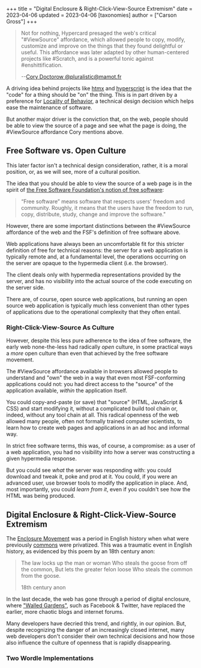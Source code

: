 +++
title = "Digital Enclosure & Right-Click-View-Source Extremism"
date = 2023-04-06
updated = 2023-04-06
[taxonomies]
author = ["Carson Gross"]
+++

> Not for nothing, Hypercard presaged the web's critical "#ViewSource" affordance, which allowed people to copy,
> modify, customize and improve on the things that they found delightful or useful.  This affordance was later adapted 
> by other human-centered projects like #Scratch, and is a powerful tonic against #enshittification.
> 
> \-\-[Cory Doctorow @pluralistic@mamot.fr](https://twitter.com/doctorow/status/1701934607732810208)

A driving idea behind projects like [htmx](/) and [hyperscript](https://hyperscript.org) is the idea that the "code"
for a thing should be "on" the thing.  This is in part driven by a preference for [Locality of Behavior](@essays/locality_of_behavior.md),
a technical design decision which helps ease the maintenance of software.  

But another major driver is the conviction that, on the web, people should be able to view the source of a page and see
what the page is doing, the #ViewSource affordance Cory mentions above.

## Free Software vs. Open Culture

This later factor isn't a technical design consideration, rather, it is a moral position, or, as we will see, more of
a cultural position.

The idea that you should be able to view the source of a web page is in the spirit of 
[the Free Software Foundation's notion of free software](https://www.gnu.org/philosophy/free-sw.html):

> “Free software” means software that respects users' freedom and community. Roughly, it means that the users have the 
> freedom to run, copy, distribute, study, change and improve the software."

However, there are some important distinctions between the #ViewSource affordance of the web and the FSF's definition of
free software above.

Web applications have always been an uncomfortable fit for this stricter definition of free for technical reasons:
the server for a web application is typically remote and, at a fundamental level, the operations occurring on the server 
are opaque to the hypermedia client (i.e. the browser).

The client deals only with hypermedia representations provided by the server, and has no visibility into the actual 
source of the code executing on the server side.

There are, of course, open source web applications, but running an open source web application is typically much less 
convenient than other types of applications due to the operational complexity that they often entail.

### Right-Click-View-Source As Culture

However, despite this less pure adherence to the idea of free software, the early web none-the-less had radically
_open_ culture, in some practical ways a _more_ open culture than even that achieved by the free software movement.

The #ViewSource affordance available in browsers allowed people to understand and "own" the web in a way that even most 
FSF-conforming applications could not: you had direct access to the "source" of the application available, _within_
the application itself.  

You could copy-and-paste (or save) that "source" (HTML, JavaScript & CSS) and start modifying it, without a complicated
build tool chain or, indeed, without any tool chain at all. This radical openness of the web allowed many people, often
not formally trained computer scientists, to learn how to create web pages and applications in an ad hoc and informal way.  

In strict free software terms, this was, of course, a compromise: as a user of a web application, you had no visibility 
into how a server was constructing a given hypermedia response.

But you could see _what_ the server was responding with: you could download and tweak it, poke and prod at it.  You could,
if you were an advanced user, use browser tools to modify the application in place.  And, most importantly, you could
_learn from it_, even if you couldn't see how the HTML was being produced.

## Digital Enclosure & Right-Click-View-Source Extremism

The [Enclosure Movement](https://en.wikipedia.org/wiki/Enclosure) was a period in English history when what were 
previously [commons](https://en.wikipedia.org/wiki/Commons) were privatized.  This was a traumatic event in English 
history, as evidenced by this poem by an 18th century anon:


> The law locks up the man or woman
> Who steals the goose from off the common,
> But lets the greater felon loose
> Who steals the common from the goose.
> 
> 18th century anon

In the last decade, the web has gone through a period of digital enclosure, where ["Walled Gardens"](https://en.wikipedia.org/wiki/Closed_platform),
such as Facebook & Twitter, have replaced the earlier, more chaotic blogs and internet forums.

Many developers have decried this trend, and rightly, in our opinion.  But, despite recognizing the danger of an increasingly
closed internet, many web developers don't consider their own technical decisions and how those also influence the 
culture of openness that is rapidly disappearing.

### Two Wordle Implementations

